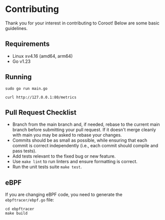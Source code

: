# Contributing

Thank you for your interest in contributing to Coroot!
Below are some basic guidelines.


## Requirements
* Linux ≥v4.16 (amd64, arm64)
* Go v1.23


## Running
```shell
sudo go run main.go
```

```shell
curl http://127.0.0.1:80/metrics
```

## Pull Request Checklist

* Branch from the main branch and, if needed, rebase to the current main branch before submitting your pull request. If it doesn't merge cleanly with main you may be asked to rebase your changes.
* Commits should be as small as possible, while ensuring that each commit is correct independently (i.e., each commit should compile and pass tests).
* Add tests relevant to the fixed bug or new feature.
* Use `make lint` to run linters and ensure formatting is correct.
* Run the unit tests suite `make test`.


## eBPF

If you are changing eBPF code, you need to generate the `ebpftracer/ebpf.go` file:
```shell
cd ebpftracer
make build
```
